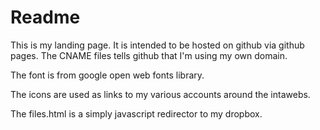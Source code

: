 Readme
======

This is my landing page. It is intended to be hosted on github via github pages. The CNAME files tells github that I'm using my own domain.

The font is from google open web fonts library.

The icons are used as links to my various accounts around the intawebs.

The files.html is a simply javascript redirector to my dropbox.
